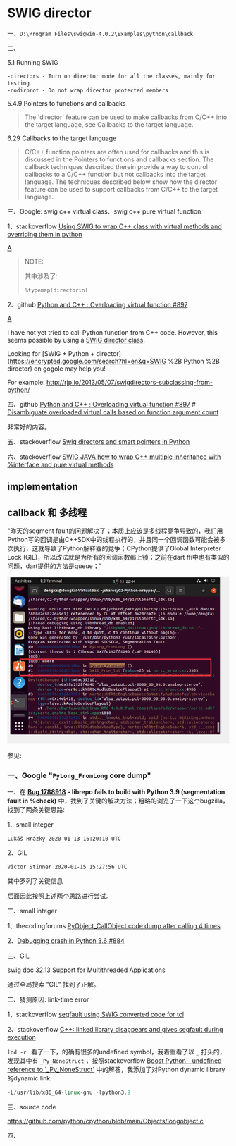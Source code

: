 # SWIG director

一、`D:\Program Files\swigwin-4.0.2\Examples\python\callback`

二、

5.1 Running SWIG

```
-directors - Turn on director mode for all the classes, mainly for testing
-nodirprot - Do not wrap director protected members
```

5.4.9 Pointers to functions and callbacks

> The 'director' feature can be used to make callbacks from C/C++ into the target language, see Callbacks to the target language.

6.29 Callbacks to the target language

> C/C++ function pointers are often used for callbacks and this is discussed in the Pointers to functions and callbacks section. The callback techniques described therein provide a way to control callbacks to a C/C++ function but not callbacks into the target language. The techniques described below show how the director feature can be used to support callbacks from C/C++ to the target language.





三、Google: swig c++ virtual class、swig c++ pure virtual function

1、stackoverflow [Using SWIG to wrap C++ class with virtual methods and overriding them in python](https://stackoverflow.com/questions/6684253/using-swig-to-wrap-c-class-with-virtual-methods-and-overriding-them-in-python)

[A](https://stackoverflow.com/a/6737491/10173843)

> NOTE: 
>
> 其中涉及了:
>
> ```C++
> %typemap(directorin)
> ```



2、github [Python and C++ : Overloading virtual function #897](https://github.com/swig/swig/issues/897)

[A](https://github.com/swig/swig/issues/897#issuecomment-281733842)

I have not yet tried to call Python function from C++ code. However, this seems possible by using a [SWIG director class](http://www.swig.org/Doc3.0/Python.html#Python_nn34).

Looking for [SWIG + Python + director](https://encrypted.google.com/search?hl=en&q=SWIG %2B Python %2B director) on gogole may help you!

For example: http://rjp.io/2013/05/07/swigdirectors-subclassing-from-python/

四、github [Python and C++ : Overloading virtual function #897](https://github.com/swig/swig/issues/897) # [Disambiguate overloaded virtual calls based on function argument count](https://github.com/swig/swig/issues/897#issuecomment-314125854)	

非常好的内容。

五、stackoverflow [Swig directors and smart pointers in Python](https://stackoverflow.com/questions/48206146/swig-directors-and-smart-pointers-in-python)

六、stackoverflow [SWIG JAVA how to wrap C++ multiple inheritance with %interface and pure virtual methods](https://stackoverflow.com/questions/38358017/swig-java-how-to-wrap-c-multiple-inheritance-with-interface-and-pure-virtual)

## implementation



## callback 和 多线程

"昨天的segment fault的问题解决了；本质上应该是多线程竞争导致的，我们用Python写的回调是由C++SDK中的线程执行的，并且同一个回调函数可能会被多次执行，这就导致了Python解释器的竞争；CPython提供了Global Interpreter Lock (GIL)，所以改法就是为所有的回调函数都上锁；之前在dart ffi中也有类似的问题，dart提供的方法是queue；"



![](./PyLong_FromLong-segment-fault-thread-race-condition.png)

参见:

### 一、Google "`PyLong_FromLong` core dump" 

一、在 [**Bug 1788918**](https://bugzilla.redhat.com/show_bug.cgi?id=1788918) **- librepo fails to build with Python 3.9 (segmentation fault in %check)** 中，找到了关键的解决方法；粗略的浏览了一下这个bugzilla，找到了两条关键思路:

1、small integer

```
Lukáš Hrázký 2020-01-13 16:20:10 UTC
```



2、GIL

```
Victor Stinner 2020-01-15 15:27:56 UTC
```

其中罗列了关键信息



后面因此按照上述两个思路进行尝试。

二、small integer

1、thecodingforums [PyObject_CallObject code dump after calling 4 times](https://www.thecodingforums.com/threads/pyobject_callobject-code-dump-after-calling-4-times.566237/)

2、[Debugging crash in Python 3.6 #884](https://github.com/pythonnet/pythonnet/issues/884)

三、GIL

swig doc 32.13 Support for Multithreaded Applications

通过全局搜索 "GIL" 找到了正解。

二、猜测原因: link-time error

1、stackoverflow [segfault using SWIG converted code for tcl](https://stackoverflow.com/questions/18375668/segfault-using-swig-converted-code-for-tcl)

2、stackoverflow [C++: linked library disappears and gives segfault during execution](https://stackoverflow.com/questions/18379452/c-linked-library-disappears-and-gives-segfault-during-execution)

`ldd -r ` 看了一下，的确有很多的undefined symbol，我着重看了以 `_` 打头的，发现其中有 `_Py_NoneStruct` ，按照stackoverflow [Boost Python - undefined reference to `_Py_NoneStruct'](https://stackoverflow.com/questions/63139865/boost-python-undefined-reference-to-py-nonestruct) 中的解答，我添加了对Python dynamic library的dynamic link:

```C++
-L/usr/lib/x86_64-linux-gnu -lpython3.9 
```





三、source code

https://github.com/python/cpython/blob/main/Objects/longobject.c



四、

